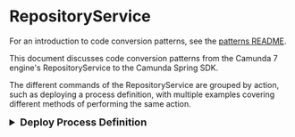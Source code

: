 # RepositoryService

For an introduction to code conversion patterns, see the [patterns README](../README.md).

This document discusses code conversion patterns from the Camunda 7 engine's RepositoryService to the Camunda Spring SDK.

The different commands of the RepositoryService are grouped by action, such as deploying a process definition, with multiple examples covering different methods of performing the same action.

<details>

<summary>Deploy Process Definition</summary>

<details>

<summary class="level-2-summary">tbd</summary>

#### tbd (Camunda 7)

```java
tbd
```

#### Diff View between Camunda 7 and Camunda 8

```diff
tbd
```

#### Start Process Instance by Process Identifier (Camunda 8)

```java
tbd
```

</details>

</details>

<style>

.level-2-summary {
    font-size: medium;
    font-weight: 500;
    text-indent: 2rem;
}

summary {
    font-size: large;
    font-weight: 700;
}

</style>
